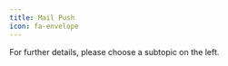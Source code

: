 ```yaml
---
title: Mail Push
icon: fa-envelope 
---
```




For further details, please choose a subtopic on the left.
